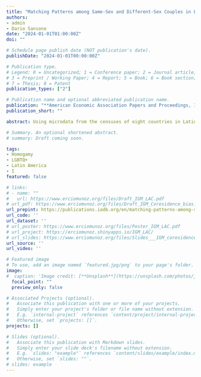 ```yaml
---
title: "Matching Patterns among Same-Sex and Different-Sex Couples in Latin America"
authors:
- admin
- Dario Sansone
date: "2024-01-01T01:00:00Z"
doi: ""

# Schedule page publish date (NOT publication's date).
publishDate: "2024-01-01T00:00:00Z"

# Publication type.
# Legend: 0 = Uncategorized; 1 = Conference paper; 2 = Journal article;
# 3 = Preprint / Working Paper; 4 = Report; 5 = Book; 6 = Book section;
# 7 = Thesis; 8 = Patent
publication_types: ["2"]

# Publication name and optional abbreviated publication name.
publication: "**American Economic Association Papers and Proceedings, 114**"
publication_short: ""

abstract: Using microdata from the censuses of eight countries in Latin America (Argentina, Brazil, Chile, Colombia, Guatemala, Mexico, Peru, and Uruguay), this paper describes matching patterns by age, ethnicity, and education among same-sex and different-sex couples. It shows that same-sex couples are more diverse than different-sex couples in terms of age, ethnicity, and education, although for ethnicity and education the differences are not large or statistically significant in all countries. It also reports notable differences between male and female same-sex couples, particularly in age and education matching.

# Summary. An optional shortened abstract.
# summary: Draft coming soon.

tags:
- Homogamy
- LGBTQ+
- Latin America
- I
featured: false

# links:
# - name: ""
#   url: https://www.erciomunoz.org/files/Draft_IGM_LAC.pdf
# url_pdf: https://www.erciomunoz.org/files/Draft_IGM_Coresidence_bias.pdf
url_prepint: https://publications.iadb.org/en/matching-patterns-among-same-sex-and-different-sex-couples-latin-america
url_code: ''
url_dataset: ''
# url_poster: https://www.erciomunoz.org/files/Poster_IGM_LAC.pdf
# url_project: https://erciomunoz.shinyapps.io/IGM_LAC/
# url_slides: https://www.erciomunoz.org/files/Slides___IGM_coresidence_bias.pdf
url_source: ''
url_video: ''

# Featured image
# To use, add an image named `featured.jpg/png` to your page's folder. 
image:
#  caption: 'Image credit: [**Unsplash**](https://unsplash.com/photos/jdD8gXaTZsc)'
  focal_point: ""
  preview_only: false

# Associated Projects (optional).
#   Associate this publication with one or more of your projects.
#   Simply enter your project's folder or file name without extension.
#   E.g. `internal-project` references `content/project/internal-project/index.md`.
#   Otherwise, set `projects: []`.
projects: []

# Slides (optional).
#   Associate this publication with Markdown slides.
#   Simply enter your slide deck's filename without extension.
#   E.g. `slides: "example"` references `content/slides/example/index.md`.
#   Otherwise, set `slides: ""`.
# slides: example
---
```


